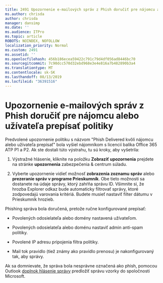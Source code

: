 ```yaml
---
title: 2491 Upozornenie e-mailových správ z Phish doručiť pre nájomcu alebo užívateľa prepísať politiky
ms.author: chrisda
author: chrisda
manager: dansimp
ms.date: ''
ms.audience: ITPro
ms.topic: article
ROBOTS: NOINDEX, NOFOLLOW
localization_priority: Normal
ms.custom: 2491
ms.assetid: ''
ms.openlocfilehash: 456b186ecea59422c791c79d4df056ad8446bc70
ms.sourcegitcommit: 7c90dcc570d32ebd968e3e4e816a7b482890b3a4
ms.translationtype: MT
ms.contentlocale: sk-SK
ms.lasthandoff: 08/13/2019
ms.locfileid: "36391516"
---
```

# <a name="alert-email-messages-from-the-phish-delivered-due-to-tenant-or-user-override-policy"></a>Upozornenie e-mailových správ z Phish doručiť pre nájomcu alebo užívateľa prepísať politiky

Predvolené upozornenie politiku s názvom "Phish Delivered kvôli nájomcu alebo užívateľa prepísať" bola vyšiel nájomníkom s licencií balíka Office 365 ATP P1 a P2. Ak ste dostali túto výstrahu, tu sú kroky, aby vyšetrila:

1. Výstražné hlásenie, kliknite na položku **Zobraziť upozornenia** prejdete na stránke **upozornenia** zabezpečenia & centrum súladu.

2. Vyberte upozornenie vidieť možnosť **zobrazenia zoznamu správ** alebo **prezeranie správ v programe Prieskumník**. Obe tieto možnosti sa dostanete na údaje správy, ktorý zahŕňa správu ID. Všimnite si, že hrozba Explorer odkaz bude automaticky filtrovať správy, ktoré zodpovedajú varovania kritériá. Budete musieť nastaviť filter dátumu v Prieskumník hrozieb.

Phishing správa bola doručená, pretože ručne konfigurované prepísať:

- Povolených odosielateľa alebo domény nastavená užívateľom.

- Povolených odosielateľa alebo doménu nastaviť admin anti-spam politiky.

- Povolené IP adresu pripojenia filtra politiky.

- Mail tok pravidlo (tiež známy ako pravidlo prenosu) je nakonfigurovaný tak, aby správy.

Ak sa domnievate, že správa bola nesprávne označená ako phish, pomocou Outlook [doplnok hlásenie správy](https://support.office.com/article/b5caa9f1-cdf3-4443-af8c-ff724ea719d2) predložiť správu vzorky do spoločnosti Microsoft.
